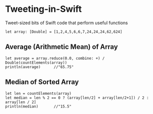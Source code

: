 # Tweeting-in-Swift
Tweet-sized bits of Swift code that perform useful functions

    let array: [Double] = [1,2,4,5,6,6,7,24,24,24,62,624]

Average (Arithmetic Mean) of Array
-------------------------------------

    let average = array.reduce(0.0, combine: +) / Double(countElements(array))
    println(average)      //"65.75"

Median of Sorted Array
-------------------------

    let len = countElements(array)
    let median = len % 2 == 0 ? (array[len/2] + array[len/2+1]) / 2 : array[len / 2]
    println(median)       //"15.5"
